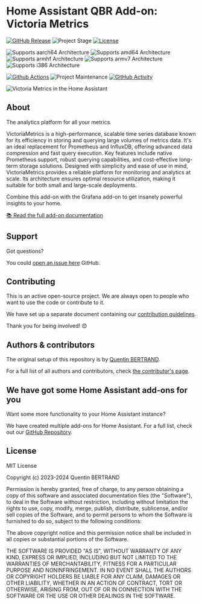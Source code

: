# Home Assistant QBR Add-on: Victoria Metrics

[![GitHub Release][releases-shield]][releases]
![Project Stage][project-stage-shield]
[![License][license-shield]](LICENSE.md)

![Supports aarch64 Architecture][aarch64-shield]
![Supports amd64 Architecture][amd64-shield]
![Supports armhf Architecture][armhf-shield]
![Supports armv7 Architecture][armv7-shield]
![Supports i386 Architecture][i386-shield]

[![Github Actions][github-actions-shield]][github-actions]
![Project Maintenance][maintenance-shield]
[![GitHub Activity][commits-shield]][commits]

![Victoria Metrics in the Home Assistant](images/screenshot.png)

## About

The analytics platform for all your metrics.

VictoriaMetrics is a high-performance, scalable time series database known for its efficiency in storing and querying large volumes of metrics data. It's an ideal replacement for Prometheus and InfluxDB, offering advanced data compression and fast query execution. Key features include native Prometheus support, robust querying capabilities, and cost-effective long-term storage solutions. Designed with simplicity and ease of use in mind, VictoriaMetrics provides a reliable platform for monitoring and analytics at scale. Its architecture ensures optimal resource utilization, making it suitable for both small and large-scale deployments.

Combine this add-on with the Grafana add-on to get insanely powerful insights to your home.

[:books: Read the full add-on documentation][docs]

## Support

Got questions?

You could [open an issue here][issue] GitHub.

## Contributing

This is an active open-source project. We are always open to people who want to
use the code or contribute to it.

We have set up a separate document containing our
[contribution guidelines](.github/CONTRIBUTING.md).

Thank you for being involved! :heart_eyes:

## Authors & contributors

The original setup of this repository is by [Quentin BERTRAND][QuentinBtd].

For a full list of all authors and contributors,
check [the contributor's page][contributors].

## We have got some Home Assistant add-ons for you

Want some more functionality to your Home Assistant instance?

We have created multiple add-ons for Home Assistant. For a full list, check out
our [GitHub Repository][repository].

## License

MIT License

Copyright (c) 2023-2024 Quentin BERTRAND

Permission is hereby granted, free of charge, to any person obtaining a copy
of this software and associated documentation files (the "Software"), to deal
in the Software without restriction, including without limitation the rights
to use, copy, modify, merge, publish, distribute, sublicense, and/or sell
copies of the Software, and to permit persons to whom the Software is
furnished to do so, subject to the following conditions:

The above copyright notice and this permission notice shall be included in all
copies or substantial portions of the Software.

THE SOFTWARE IS PROVIDED "AS IS", WITHOUT WARRANTY OF ANY KIND, EXPRESS OR
IMPLIED, INCLUDING BUT NOT LIMITED TO THE WARRANTIES OF MERCHANTABILITY,
FITNESS FOR A PARTICULAR PURPOSE AND NONINFRINGEMENT. IN NO EVENT SHALL THE
AUTHORS OR COPYRIGHT HOLDERS BE LIABLE FOR ANY CLAIM, DAMAGES OR OTHER
LIABILITY, WHETHER IN AN ACTION OF CONTRACT, TORT OR OTHERWISE, ARISING FROM,
OUT OF OR IN CONNECTION WITH THE SOFTWARE OR THE USE OR OTHER DEALINGS IN THE
SOFTWARE.

[aarch64-shield]: https://img.shields.io/badge/aarch64-yes-green.svg
[amd64-shield]: https://img.shields.io/badge/amd64-yes-green.svg
[armhf-shield]: https://img.shields.io/badge/armhf-no-red.svg
[armv7-shield]: https://img.shields.io/badge/armv7-yes-green.svg
[commits-shield]: https://img.shields.io/github/commit-activity/y/QuentinBtd/hassio-addon-victoria-metrics.svg
[commits]: https://github.com/QuentinBtd/hassio-addon-victoria-metrics/commits/main
[contributors]: https://github.com/QuentinBtd/hassio-addon-victoria-metrics/graphs/contributors
[docs]: https://github.com/QuentinBtd/hassio-addon-victoria-metrics/blob/main/grafana/DOCS.md
[QuentinBtd]: https://github.com/QuentinBtd
[github-actions-shield]: https://github.com/QuentinBtd/hassio-addon-victoria-metrics/workflows/CI/badge.svg
[github-actions]: https://github.com/QuentinBtd/hassio-addon-victoria-metrics/actions
[github-sponsors-shield]: https://QuentinBtd.dev/wp-content/uploads/2019/12/github_sponsor.png
[github-sponsors]: https://github.com/sponsors/QuentinBtd
[i386-shield]: https://img.shields.io/badge/i386-no-red.svg
[issue]: https://github.com/QuentinBtd/hassio-addon-victoria-metrics/issues
[license-shield]: https://img.shields.io/github/license/QuentinBtd/hassio-addon-victoria-metrics.svg
[maintenance-shield]: https://img.shields.io/maintenance/yes/2023.svg
[project-stage-shield]: https://img.shields.io/badge/project%20stage-production%20ready-brightgreen.svg
[releases-shield]: https://img.shields.io/github/release/QuentinBtd/hassio-addon-victoria-metrics.svg
[releases]: https://github.com/QuentinBtd/hassio-addon-victoria-metrics/releases
[repository]: https://github.com/QuentinBtd/hassio-addons
